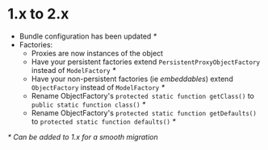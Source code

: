 # 1.x to 2.x

* Bundle configuration has been updated _*_
* Factories:
  * Proxies are now instances of the object
  * Have your persistent factories extend `PersistentProxyObjectFactory` instead of `ModelFactory` _*_
  * Have your non-persistent factories (ie _embeddables_) extend `ObjectFactory` instead of `ModelFactory` _*_
  * Rename ObjectFactory's `protected static function getClass()` to `public static function class()` _*_
  * Rename ObjectFactory's `protected static function getDefaults()` to `protected static function defaults()` _*_

_* Can be added to 1.x for a smooth migration_
